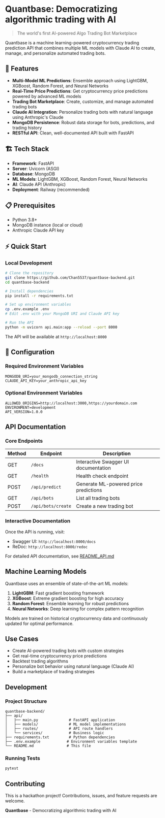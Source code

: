 # Quantbase: Democratizing algorithmic trading with AI

> The world's first AI-powered Algo Trading Bot Marketplace

Quantbase is a machine learning-powered cryptocurrency trading prediction API that combines multiple ML models with Claude AI to create, manage, and personalize automated trading bots.

## 🚀 Features

- **Multi-Model ML Predictions**: Ensemble approach using LightGBM, XGBoost, Random Forest, and Neural Networks
- **Real-Time Price Predictions**: Get cryptocurrency price predictions powered by advanced ML models
- **Trading Bot Marketplace**: Create, customize, and manage automated trading bots
- **Claude AI Integration**: Personalize trading bots with natural language using Anthropic's Claude
- **MongoDB Persistence**: Robust data storage for bots, predictions, and trading history
- **RESTful API**: Clean, well-documented API built with FastAPI

## 🏗️ Tech Stack

- **Framework**: FastAPI
- **Server**: Uvicorn (ASGI)
- **Database**: MongoDB
- **ML Models**: LightGBM, XGBoost, Random Forest, Neural Networks
- **AI**: Claude API (Anthropic)
- **Deployment**: Railway (recommended)

## 📋 Prerequisites

- Python 3.8+
- MongoDB instance (local or cloud)
- Anthropic Claude API key

## ⚡ Quick Start

### Local Development

```bash
# Clone the repository
git clone https://github.com/Chan5537/quantbase-backend.git
cd quantbase-backend

# Install dependencies
pip install -r requirements.txt

# Set up environment variables
cp .env.example .env
# Edit .env with your MongoDB URI and Claude API key

# Run the API
python -m uvicorn api.main:app --reload --port 8000
```

The API will be available at `http://localhost:8000`

## 🔧 Configuration

### Required Environment Variables

```env
MONGODB_URI=your_mongodb_connection_string
CLAUDE_API_KEY=your_anthropic_api_key
```

### Optional Environment Variables

```env
ALLOWED_ORIGINS=http://localhost:3000,https://yourdomain.com
ENVIRONMENT=development
API_VERSION=1.0.0
```

## API Documentation

### Core Endpoints

| Method | Endpoint | Description |
|--------|----------|-------------|
| GET | `/docs` | Interactive Swagger UI documentation |
| GET | `/health` | Health check endpoint |
| POST | `/api/predict` | Generate ML-powered price predictions |
| GET | `/api/bots` | List all trading bots |
| POST | `/api/bots/create` | Create a new trading bot |

### Interactive Documentation

Once the API is running, visit:
- Swagger UI: `http://localhost:8000/docs`
- ReDoc: `http://localhost:8000/redoc`

For detailed API documentation, see [README_API.md](README_API.md)

## Machine Learning Models

Quantbase uses an ensemble of state-of-the-art ML models:

1. **LightGBM**: Fast gradient boosting framework
2. **XGBoost**: Extreme gradient boosting for high accuracy
3. **Random Forest**: Ensemble learning for robust predictions
4. **Neural Networks**: Deep learning for complex pattern recognition

Models are trained on historical cryptocurrency data and continuously updated for optimal performance.

## Use Cases

- Create AI-powered trading bots with custom strategies
- Get real-time cryptocurrency price predictions
- Backtest trading algorithms
- Personalize bot behavior using natural language (Claude AI)
- Build a marketplace of trading strategies

## Development

### Project Structure

```
quantbase-backend/
├── api/
│   ├── main.py              # FastAPI application
│   ├── models/              # ML model implementations
│   ├── routes/              # API route handlers
│   └── services/            # Business logic
├── requirements.txt         # Python dependencies
├── .env.example            # Environment variables template
└── README.md               # This file
```

### Running Tests

```bash
pytest
```

## Contributing

This is a hackathon project! Contributions, issues, and feature requests are welcome.

**Quantbase** - Democratizing algorithmic trading with AI
